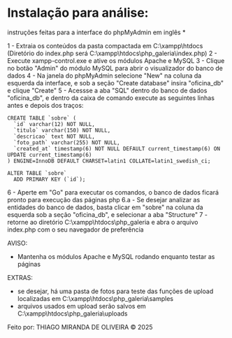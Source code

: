 # Instalação para análise:

instruções feitas para a interface do phpMyAdmin em inglês *


1 - Extraia os conteúdos da pasta compactada em C:\xampp\htdocs (Diretório do index.php será C:\xampp\htdocs\php_galeria\index.php)
2 - Execute xampp-control.exe e ative os módulos Apache e MySQL
3 - Clique no botão "Admin" do módulo MySQL para abrir o visualizador do banco de dados
4 - Na janela do phpMyAdmin selecione "New" na coluna da esquerda da interface, e sob a seção "Create database" insira "oficina_db" e clique "Create"
5 - Acessse a aba "SQL" dentro do banco de dados "oficina_db", e dentro da caixa de comando execute as seguintes linhas antes e depois dos traços:
```
CREATE TABLE `sobre` (
  `id` varchar(12) NOT NULL,
  `titulo` varchar(150) NOT NULL,
  `descricao` text NOT NULL,
  `foto_path` varchar(255) NOT NULL,
  `created_at` timestamp(6) NOT NULL DEFAULT current_timestamp(6) ON UPDATE current_timestamp(6)
) ENGINE=InnoDB DEFAULT CHARSET=latin1 COLLATE=latin1_swedish_ci;

ALTER TABLE `sobre`
  ADD PRIMARY KEY (`id`);
```

6 - Aperte em "Go" para executar os comandos, o banco de dados ficará pronto para execução das páginas php
    6.a - Se desejar analizar as entidades do banco de dados, basta clicar em "sobre" na coluna da esquerda sob a seção "oficina_db", e selecionar a aba "Structure"
7 - retorne ao diretório C:\xampp\htdocs\php_galeria e abra o arquivo index.php com o seu navegador de preferência
    
AVISO:
- Mantenha os módulos Apache e MySQL rodando enquanto testar as páginas

EXTRAS:
- se desejar, há uma pasta de fotos para teste das funções de upload localizadas em C:\xampp\htdocs\php_galeria\samples
- arquivos usados em upload serão salvos em C:\xampp\htdocs\php_galeria\uploads


Feito por:
THIAGO MIRANDA DE OLIVEIRA © 2025
